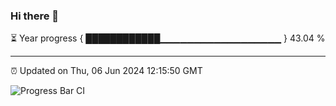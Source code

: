 ### Hi there 👋

⏳ Year progress { ████████████▁▁▁▁▁▁▁▁▁▁▁▁▁▁▁▁▁▁ } 43.04 %

---

⏰ Updated on Thu, 06 Jun 2024 12:15:50 GMT

![Progress Bar CI](https://github.com/Shyam-Makwana/GitHub-Actions-Demo/workflows/Progress%20Bar%20CI/badge.svg)
